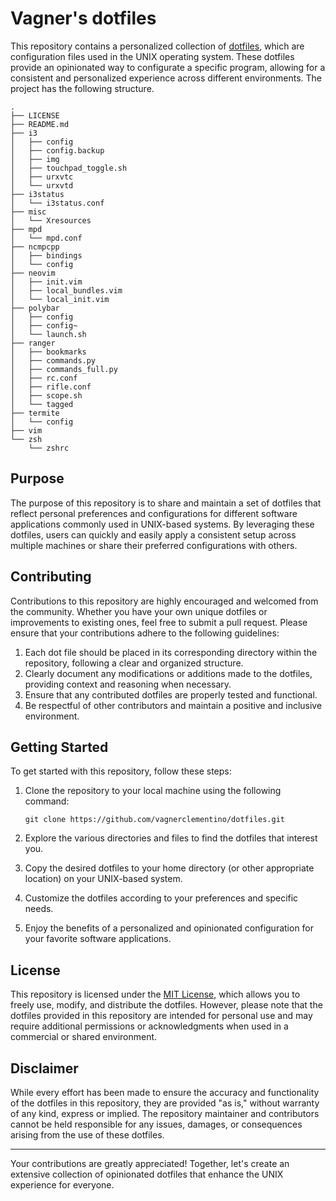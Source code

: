 # Vagner's dotfiles

This repository contains a personalized collection of
[dotfiles](https://wiki.archlinux.org/title/Dotfiles), which are configuration
files used in the UNIX operating system. These dotfiles provide an opinionated
way to configurate a specific program, allowing for a consistent and
personalized experience across different environments. The project has the
following structure.

```
.
├── LICENSE
├── README.md
├── i3
│   ├── config
│   ├── config.backup
│   ├── img
│   ├── touchpad_toggle.sh
│   ├── urxvtc
│   └── urxvtd
├── i3status
│   └── i3status.conf
├── misc
│   └── Xresources
├── mpd
│   └── mpd.conf
├── ncmpcpp
│   ├── bindings
│   └── config
├── neovim
│   ├── init.vim
│   ├── local_bundles.vim
│   └── local_init.vim
├── polybar
│   ├── config
│   ├── config~
│   └── launch.sh
├── ranger
│   ├── bookmarks
│   ├── commands.py
│   ├── commands_full.py
│   ├── rc.conf
│   ├── rifle.conf
│   ├── scope.sh
│   └── tagged
├── termite
│   └── config
├── vim
└── zsh
    └── zshrc
```

## Purpose

The purpose of this repository is to share and maintain a set of dotfiles that
reflect personal preferences and configurations for different software
applications commonly used in UNIX-based systems. By leveraging these dotfiles,
users can quickly and easily apply a consistent setup across multiple machines
or share their preferred configurations with others.

## Contributing

Contributions to this repository are highly encouraged and welcomed from the
community. Whether you have your own unique dotfiles or improvements to
existing ones, feel free to submit a pull request. Please ensure that your
contributions adhere to the following guidelines:

1. Each dot file should be placed in its corresponding directory within the
   repository, following a clear and organized structure.
2. Clearly document any modifications or additions made to the dotfiles,
   providing context and reasoning when necessary.
3. Ensure that any contributed dotfiles are properly tested and functional.
4. Be respectful of other contributors and maintain a positive and inclusive
   environment.

## Getting Started

To get started with this repository, follow these steps:

1. Clone the repository to your local machine using the following command:

   ```
   git clone https://github.com/vagnerclementino/dotfiles.git
   ```

2. Explore the various directories and files to find the dotfiles that
   interest you.
3. Copy the desired dotfiles to your home directory (or other appropriate
   location) on your UNIX-based system.
4. Customize the dotfiles according to your preferences and specific needs.
5. Enjoy the benefits of a personalized and opinionated configuration for your
   favorite software applications.

## License

This repository is licensed under the [MIT License](LICENSE), which allows you
to freely use, modify, and distribute the dotfiles. However, please note that
the dotfiles provided in this repository are intended for personal use and may
require additional permissions or acknowledgments when used in a commercial or
shared environment.

## Disclaimer

While every effort has been made to ensure the accuracy and functionality of
the dotfiles in this repository, they are provided "as is," without warranty
of any kind, express or implied. The repository maintainer and contributors
cannot be held responsible for any issues, damages, or consequences arising
from the use of these dotfiles.

---

Your contributions are greatly appreciated! Together, let's create an extensive
collection of opinionated dotfiles that enhance the UNIX experience for
everyone.
